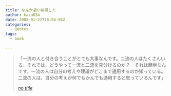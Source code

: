 ```yaml
---
title: なんか凄い納得した
author: kazu634
date: 2008-01-22T15:04:05Z
categories:
  - Quotes
tags:
  - book

---
```

<div class="section">
<blockquote title="no title" cite="http://premium.nikkeibp.co.jp/ae/suguro/05/2.shtml">
<p>
      「一流の人と付き合うことがとても大事なんです。二流の人はたくさんいる。それでは、どうやって一流と二流を見分けるのか？　それは簡単なんです。一流の人は自分の考えや理論がどこまで通用するのか知っている。二流の人は、自分の考えが何でもかんでも通用すると思っているんです」
</p>
    
<p>
<cite><a href="http://premium.nikkeibp.co.jp/ae/suguro/05/2.shtml" onclick="__gaTracker('send', 'event', 'outbound-article', 'http://premium.nikkeibp.co.jp/ae/suguro/05/2.shtml', 'no title');" target="_blank">no title</a></cite>
</p>
</blockquote>
</div>
